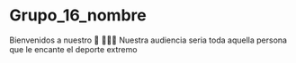 # Grupo_16_nombre
Bienvenidos a nuestro 👋 👩🏾‍💻
Nuestra audiencia seria toda aquella persona que le encante el deporte extremo 

